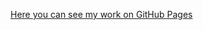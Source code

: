 [Here you can see my work on GitHub Pages](https://oksanabodnarchuk.github.io/People_Redux_HW_22.02.23/)
